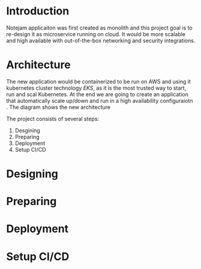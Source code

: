 # Introduction #
Notejam applicaiton was first created as monolith and this project goal is to re-design it as microservice running on cloud. It would be more scalable and high available with out-of-the-box networking and security integrations.
# Architecture #
The new application would be containerized to be run on AWS and using it kubernetes cluster technology *EKS*, as it is the most trusted way to start, run and scal Kubernetes. At the end we are going to create an application that automatically scale up/down and run in a high availability configuraiotn . The diagram shows the new architecture

The project consists of several steps:
1. Desgining
2. Preparing
3. Deployment
4. Setup CI/CD

# Designing #
# Preparing #
# Deployment #
# Setup CI/CD #


